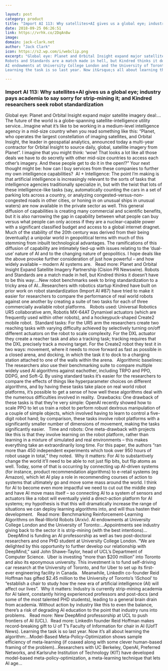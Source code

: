```yaml
---

layout: post
category: product
title: "Import AI 113: Why satellites+AI gives us a global eye; industry pays academia to say sorry for strip-mining it; and Kindred researchers seek robot standardization"
date: 2018-09-25 06:26:51
link: https://vrhk.co/2DqAn8w
image: 
domain: jack-clark.net
author: "Jack Clark"
icon: https://s2.wp.com/i/webclip.png
excerpt: "Global eye: Planet and Orbital Insight expand major satellite imagery deal:&hellip;The future of the world is a globe-spanning satellite-intelligence utility service&hellip;Imagine what it&rsquo;s like to be working in a medium-level intelligence agency in a mid-size country when you read something like this: &ldquo;Planet, who operates the largest constellation of imaging satellites, and Orbital Insight, the leader in geospatial analytics, announced today a multi-year contractor for Orbital Insight to source daily, global, satellite imagery from Planet&rdquo;. I imagine that you might think: &lsquo;wow! That looks a lot like all those deals we have to do secretly with other mid-size countries to access each other&rsquo;s imagery. And these people get to do it in the open!?&rdquo; Your next thought might be: how can I buy services from these companies to further my own intelligence capabilities?&nbsp; AI + Intelligence: The point I&rsquo;m making is that artificial intelligence is increasingly relevant to the sorts of tasks that intelligence agencies traditionally specialize in, but with the twist that lots of these intelligence-like tasks (say, automatically counting the cars in a set of parking lots across a country, or analyzing congested-versus-non-congested roads in other cities, or honing in on unusual ships in unusual waters) are now available in the private sector as well. This general diffusion of capabilities is creating many commercial and scientific benefits, but it is also narrowing the gap in capability between what people can buy versus what people can only access if they are a nuclear-capable power with a significant classified budget and access to a global internet dragnet. Much of the stability of the 20th century was derived from their being (eventually) a unipolar world in geopolitical terms with much of this stemming from inbuilt technological advantages. The ramifications of this diffusion of capability are intimately tied-up with issues relating to the &lsquo;dual-use&rsquo; nature of AI and to the changing nature of geopolitics. I hope deals like the above provoke further consideration of just how powerful &ndash; and how widely available &ndash; modern AI systems are. &nbsp;&nbsp;Read more: Planet and Orbital Insight Expand Satellite Imagery Partnership (Cision PR Newswire).
Robots and Standards are a match made in hell, but Kindred thinks it doesn&rsquo;t have to be this way:&hellip;New robot benchmarks seek to bring standardization to a tricky area of AI&hellip;Researchers with robotics startup Kindred have built on prior work on robot standardization (Import AI #87) have tried to make it easier for researchers to compare the performance of real world robots against one another by creating a suite of two tasks for each of three commercially available robot platforms. &nbsp;&nbsp;Robots used: Universal Robotics UR5 collaborative arm, Robotis MX-64AT Dynamixel actuators (which are frequently used within other robots), and a hockeypuck-shaped Create2 mobile robot.&nbsp; Standard tasks: For the UR5 arm the researchers create two reaching tasks with varying difficulty achieved by selectively turning on/off different actuators on the robot to scale complexity. For the DXL actuator they create a reacher task and also a tracking task; tracking requires that the DXL precisely track a moving target. For the Create2 robot they test it in two ways: movement, where it needs to move forward as fast as possible in a closed arena, and docking, in which the task it to dock to a charging station attached to one of the walls within the arena. &nbsp;&nbsp;Algorithmic baselines: The researchers also use their benchmarking suite to compare multiple widely used AI algorithms against eachother, including TRPO and PPO, DDPG, and Soft-Q. By using standard tasks it&rsquo;s easier for the researchers to compare the effects of things like hyperparameter choices on different algorithms, and by having these tasks take place on real world robot platforms, it&rsquo;s possible to get a sense of how well these algorithms deal with the numerous difficulties involved in reality.&nbsp; Drawbacks: One drawback of these tasks is that they&rsquo;re very simple: OpenAI recently showed how to scale PPO to let us train a robot to perform robust dextrous manipulation of a couple of simple objects, which involved having to learn to control a five-digit robot hand; by comparison, these tasks involve robot platforms with a significantly smaller number of dimensions of movement, making the tasks significantly easier. &nbsp;&nbsp;Time and robots: One meta-drawback with projects like this is that they involve learning on the robot platform, rather than learning in a mixture of simulated and real environments &ndash; this makes everything take an extraordinarily long time. For this paper, the authors &ldquo;ran more than 450 independent experiments which took over 950 hours of robot usage in total,&rdquo; they noted.&nbsp; Why it matters: For AI to substantively change the world it&rsquo;ll need to be able to not just flip bits, but flip atoms as well. Today, some of that is occurring by connecting up AI-driven systems (for instance, product recommendation algorithms) to e-retail systems (eg Amazon), which let AI play a role in recommending courses of action to systems that ultimately go and move some mass around the world. I think for AI to become even more impactful we need to cut out the middle step and have AI move mass itself &ndash; so connecting AI to a system of sensors and actuators like a robot will eventually yield a direct-action platform for AI systems; my hypothesis is that this will dramatically increase the range of situations we can deploy learning algorithms into, and will thus hasten their development. &nbsp;&nbsp;Read more: Benchmarking Reinforcement-Learning Algorithms on Real-World Robots (Arxiv).
AI endowments at University College London and the University of Toronto:&hellip;Appointments see industry giving back to the sector it is strip-mining (with the best intentions)&hellip; &nbsp;&nbsp;DeepMind is funding an AI professorship as well as two post-doctoral researchers and one PHD student at University College London. &ldquo;We are delighted by this opportunity to further develop our relationship with DeepMind,&rdquo; said John Shawe-Taylor, head of UCL&rsquo;s Department of Computer Science.&nbsp;&nbsp;Uber is investing &ldquo;more than $200 million&rdquo; into Toronto and also its eponymous university. This investment is to fund self-driving car research at the University of Toronto, and for Uber to set up its first-ever engineering facility in Canada. &nbsp;&nbsp;Meanwhile, LinkedIn co-founder Reid Hoffman has gifted $2.45 million to the University of Toronto&rsquo;s &lsquo;iSchool&rsquo; to &ldquo;establish a chair to study how the new era of artificial intelligence (AI) will affect our lives&rdquo;.&nbsp;&nbsp;Why it matters: Industry is currently strip-mining academia for AI talent, constantly hiring experienced professors and post-docs (and some of the most talented PHD students), leading to a general brain drain from academia. Without action by industry like this to even the balance, there&rsquo;s a risk of degrading AI education to the point that industry runs into problems. &nbsp;&nbsp;Read more: New DeepMind professorship at UCL to push frontiers of AI (UCL).&nbsp; Read more: LinkedIn founder Reid Hoffman makes record-breaking gift to U of T&rsquo;s Faculty of Information for chair in AI (UofT News).
Learning the task is so last year. Now it&rsquo;s all about learning the algorithm:&hellip;Model-Based Meta-Policy-Optimization shows sample efficiency of meta-learning (if coaxed along with some clever human-based framing of the problem)&hellip;Researchers with UC Berkeley, OpenAI, Preferred Networks, and Karlsruhe Institution of Technology (KIT) have developed model-based meta-policy-optimization, a meta-learning technique that lets AI age…"

---
```


### Import AI 113: Why satellites+AI gives us a global eye; industry pays academia to say sorry for strip-mining it; and Kindred researchers seek robot standardization

Global eye: Planet and Orbital Insight expand major satellite imagery deal:&hellip;The future of the world is a globe-spanning satellite-intelligence utility service&hellip;Imagine what it&rsquo;s like to be working in a medium-level intelligence agency in a mid-size country when you read something like this: &ldquo;Planet, who operates the largest constellation of imaging satellites, and Orbital Insight, the leader in geospatial analytics, announced today a multi-year contractor for Orbital Insight to source daily, global, satellite imagery from Planet&rdquo;. I imagine that you might think: &lsquo;wow! That looks a lot like all those deals we have to do secretly with other mid-size countries to access each other&rsquo;s imagery. And these people get to do it in the open!?&rdquo; Your next thought might be: how can I buy services from these companies to further my own intelligence capabilities?&nbsp; AI + Intelligence: The point I&rsquo;m making is that artificial intelligence is increasingly relevant to the sorts of tasks that intelligence agencies traditionally specialize in, but with the twist that lots of these intelligence-like tasks (say, automatically counting the cars in a set of parking lots across a country, or analyzing congested-versus-non-congested roads in other cities, or honing in on unusual ships in unusual waters) are now available in the private sector as well. This general diffusion of capabilities is creating many commercial and scientific benefits, but it is also narrowing the gap in capability between what people can buy versus what people can only access if they are a nuclear-capable power with a significant classified budget and access to a global internet dragnet. Much of the stability of the 20th century was derived from their being (eventually) a unipolar world in geopolitical terms with much of this stemming from inbuilt technological advantages. The ramifications of this diffusion of capability are intimately tied-up with issues relating to the &lsquo;dual-use&rsquo; nature of AI and to the changing nature of geopolitics. I hope deals like the above provoke further consideration of just how powerful &ndash; and how widely available &ndash; modern AI systems are. &nbsp;&nbsp;Read more: Planet and Orbital Insight Expand Satellite Imagery Partnership (Cision PR Newswire).
Robots and Standards are a match made in hell, but Kindred thinks it doesn&rsquo;t have to be this way:&hellip;New robot benchmarks seek to bring standardization to a tricky area of AI&hellip;Researchers with robotics startup Kindred have built on prior work on robot standardization (Import AI #87) have tried to make it easier for researchers to compare the performance of real world robots against one another by creating a suite of two tasks for each of three commercially available robot platforms. &nbsp;&nbsp;Robots used: Universal Robotics UR5 collaborative arm, Robotis MX-64AT Dynamixel actuators (which are frequently used within other robots), and a hockeypuck-shaped Create2 mobile robot.&nbsp; Standard tasks: For the UR5 arm the researchers create two reaching tasks with varying difficulty achieved by selectively turning on/off different actuators on the robot to scale complexity. For the DXL actuator they create a reacher task and also a tracking task; tracking requires that the DXL precisely track a moving target. For the Create2 robot they test it in two ways: movement, where it needs to move forward as fast as possible in a closed arena, and docking, in which the task it to dock to a charging station attached to one of the walls within the arena. &nbsp;&nbsp;Algorithmic baselines: The researchers also use their benchmarking suite to compare multiple widely used AI algorithms against eachother, including TRPO and PPO, DDPG, and Soft-Q. By using standard tasks it&rsquo;s easier for the researchers to compare the effects of things like hyperparameter choices on different algorithms, and by having these tasks take place on real world robot platforms, it&rsquo;s possible to get a sense of how well these algorithms deal with the numerous difficulties involved in reality.&nbsp; Drawbacks: One drawback of these tasks is that they&rsquo;re very simple: OpenAI recently showed how to scale PPO to let us train a robot to perform robust dextrous manipulation of a couple of simple objects, which involved having to learn to control a five-digit robot hand; by comparison, these tasks involve robot platforms with a significantly smaller number of dimensions of movement, making the tasks significantly easier. &nbsp;&nbsp;Time and robots: One meta-drawback with projects like this is that they involve learning on the robot platform, rather than learning in a mixture of simulated and real environments &ndash; this makes everything take an extraordinarily long time. For this paper, the authors &ldquo;ran more than 450 independent experiments which took over 950 hours of robot usage in total,&rdquo; they noted.&nbsp; Why it matters: For AI to substantively change the world it&rsquo;ll need to be able to not just flip bits, but flip atoms as well. Today, some of that is occurring by connecting up AI-driven systems (for instance, product recommendation algorithms) to e-retail systems (eg Amazon), which let AI play a role in recommending courses of action to systems that ultimately go and move some mass around the world. I think for AI to become even more impactful we need to cut out the middle step and have AI move mass itself &ndash; so connecting AI to a system of sensors and actuators like a robot will eventually yield a direct-action platform for AI systems; my hypothesis is that this will dramatically increase the range of situations we can deploy learning algorithms into, and will thus hasten their development. &nbsp;&nbsp;Read more: Benchmarking Reinforcement-Learning Algorithms on Real-World Robots (Arxiv).
AI endowments at University College London and the University of Toronto:&hellip;Appointments see industry giving back to the sector it is strip-mining (with the best intentions)&hellip; &nbsp;&nbsp;DeepMind is funding an AI professorship as well as two post-doctoral researchers and one PHD student at University College London. &ldquo;We are delighted by this opportunity to further develop our relationship with DeepMind,&rdquo; said John Shawe-Taylor, head of UCL&rsquo;s Department of Computer Science.&nbsp;&nbsp;Uber is investing &ldquo;more than $200 million&rdquo; into Toronto and also its eponymous university. This investment is to fund self-driving car research at the University of Toronto, and for Uber to set up its first-ever engineering facility in Canada. &nbsp;&nbsp;Meanwhile, LinkedIn co-founder Reid Hoffman has gifted $2.45 million to the University of Toronto&rsquo;s &lsquo;iSchool&rsquo; to &ldquo;establish a chair to study how the new era of artificial intelligence (AI) will affect our lives&rdquo;.&nbsp;&nbsp;Why it matters: Industry is currently strip-mining academia for AI talent, constantly hiring experienced professors and post-docs (and some of the most talented PHD students), leading to a general brain drain from academia. Without action by industry like this to even the balance, there&rsquo;s a risk of degrading AI education to the point that industry runs into problems. &nbsp;&nbsp;Read more: New DeepMind professorship at UCL to push frontiers of AI (UCL).&nbsp; Read more: LinkedIn founder Reid Hoffman makes record-breaking gift to U of T&rsquo;s Faculty of Information for chair in AI (UofT News).
Learning the task is so last year. Now it&rsquo;s all about learning the algorithm:&hellip;Model-Based Meta-Policy-Optimization shows sample efficiency of meta-learning (if coaxed along with some clever human-based framing of the problem)&hellip;Researchers with UC Berkeley, OpenAI, Preferred Networks, and Karlsruhe Institution of Technology (KIT) have developed model-based meta-policy-optimization, a meta-learning technique that lets AI age…
